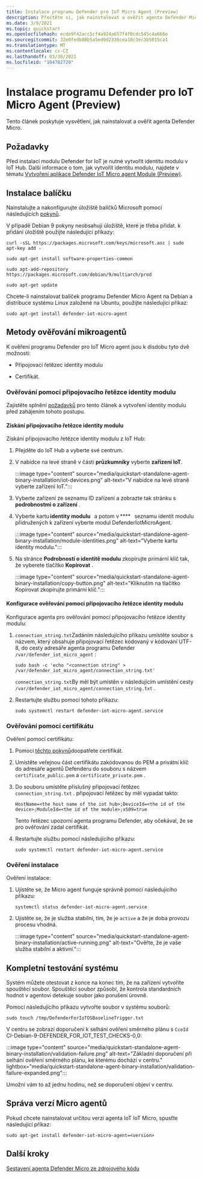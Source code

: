 ```yaml
---
title: Instalace programu Defender pro IoT Micro Agent (Preview)
description: Přečtěte si, jak nainstalovat a ověřit agenta Defender Micro.
ms.date: 3/9/2021
ms.topic: quickstart
ms.openlocfilehash: ecde9f42acc5cf4a924a657f4f0cdc545c4a668e
ms.sourcegitcommit: 32e0fedb80b5a5ed0d2336cea18c3ec3b5015ca1
ms.translationtype: MT
ms.contentlocale: cs-CZ
ms.lasthandoff: 03/30/2021
ms.locfileid: "104782720"
---
```

# <a name="install-defender-for-iot-micro-agent-preview"></a>Instalace programu Defender pro IoT Micro Agent (Preview)

Tento článek poskytuje vysvětlení, jak nainstalovat a ověřit agenta Defender Micro.

## <a name="prerequisites"></a>Požadavky

Před instalací modulu Defender for IoT je nutné vytvořit identitu modulu v IoT Hub. Další informace o tom, jak vytvořit identitu modulu, najdete v tématu [Vytvoření aplikace Defender IoT Micro agent Module (Preview)](quickstart-create-micro-agent-module-twin.md).

## <a name="install-the-package"></a>Instalace balíčku

Nainstalujte a nakonfigurujte úložiště balíčků Microsoft pomocí následujících [pokynů](/windows-server/administration/linux-package-repository-for-microsoft-software). 

V případě Debian 9 pokyny neobsahují úložiště, které je třeba přidat. k přidání úložiště použijte následující příkazy: 

```azurecli
curl -sSL https://packages.microsoft.com/keys/microsoft.asc | sudo apt-key add - 

sudo apt-get install software-properties-common

sudo apt-add-repository https://packages.microsoft.com/debian/9/multiarch/prod

sudo apt-get update
```

Chcete-li nainstalovat balíček programu Defender Micro Agent na Debian a distribuce systému Linux založené na Ubuntu, použijte následující příkaz:

```azurecli
sudo apt-get install defender-iot-micro-agent 
```

## <a name="micro-agent-authentication-methods"></a>Metody ověřování mikroagentů 

K ověření programu Defender pro IoT Micro agent jsou k disdobu tyto dvě možnosti: 

- Připojovací řetězec identity modulu 

- Certifikát.

### <a name="authenticate-using-a-module-identity-connection-string"></a>Ověřování pomocí připojovacího řetězce identity modulu

Zajistěte splnění [požadavků](#prerequisites) pro tento článek a vytvoření identity modulu před zahájením tohoto postupu. 

#### <a name="get-the-module-identity-connection-string"></a>Získání připojovacího řetězce identity modulu

Získání připojovacího řetězce identity modulu z IoT Hub: 

1. Přejděte do IoT Hub a vyberte své centrum.

1. V nabídce na levé straně v části **průzkumníky** vyberte **zařízení IoT**.

   :::image type="content" source="media/quickstart-standalone-agent-binary-installation/iot-devices.png" alt-text="V nabídce na levé straně vyberte zařízení IoT.":::

1. Vyberte zařízení ze seznamu ID zařízení a zobrazte tak stránku s **podrobnostmi o zařízení** .

1. Vyberte kartu **identity modulu**   a potom v ****   seznamu identit modulu přidružených k zařízení vyberte modul DefenderIotMicroAgent.

   :::image type="content" source="media/quickstart-standalone-agent-binary-installation/module-identities.png" alt-text="Vyberte kartu identity modulu.":::

1. Na stránce **Podrobnosti o identitě modulu** zkopírujte primární klíč tak, že vyberete tlačítko **Kopírovat** .

   :::image type="content" source="media/quickstart-standalone-agent-binary-installation/copy-button.png" alt-text="Kliknutím na tlačítko Kopírovat zkopírujte primární klíč.":::

#### <a name="configure-authentication-using-a-module-identity-connection-string"></a>Konfigurace ověřování pomocí připojovacího řetězce identity modulu

Konfigurace agenta pro ověřování pomocí připojovacího řetězce identity modulu:

1. `connection_string.txt`Zadáním následujícího příkazu umístěte soubor s názvem, který obsahuje připojovací řetězec kódovaný v kódování UTF-8, do cesty adresáře agenta programu Defender `/var/defender_iot_micro_agent` :

    ```azurecli
    sudo bash -c 'echo "<connection string" > /var/defender_iot_micro_agent/connection_string.txt' 
    ```

    `connection_string.txt`By měl být umístěn v následujícím umístění cesty `/var/defender_iot_micro_agent/connection_string.txt` .

1. Restartujte službu pomocí tohoto příkazu:  

    ```azurecli
    sudo systemctl restart defender-iot-micro-agent.service 
    ```

### <a name="authenticate-using-a-certificate"></a>Ověřování pomocí certifikátu

Ověření pomocí certifikátu:

1. Pomocí [těchto pokynů](../iot-hub/iot-hub-security-x509-get-started.md)doopatřete certifikát.

1. Umístěte veřejnou část certifikátu zakódovanou do PEM a privátní klíč do adresáře agentů Defenderu do souboru s názvem `certificate_public.pem` a `certificate_private.pem` . 

1. Do souboru umístěte příslušný připojovací řetězec `connection_string.txt` . připojovací řetězec by měl vypadat takto: 

    `HostName=<the host name of the iot hub>;DeviceId=<the id of the device>;ModuleId=<the id of the module>;x509=true` 

    Tento řetězec upozorní agenta programu Defender, aby očekával, že se pro ověřování zadal certifikát. 

1. Restartujte službu pomocí následujícího příkazu:  

    ```azurecli
    sudo systemctl restart defender-iot-micro-agent.service
    ```

### <a name="validate-your-installation"></a>Ověření instalace

Ověření instalace:

1. Ujistěte se, že Micro agent funguje správně pomocí následujícího příkazu:  

    ```azurecli
    systemctl status defender-iot-micro-agent.service
    ```
1. Ujistěte se, že je služba stabilní, tím, že je `active` a že je doba provozu procesu vhodná.

    :::image type="content" source="media/quickstart-standalone-agent-binary-installation/active-running.png" alt-text="Ověřte, že je vaše služba stabilní a aktivní.":::
 
## <a name="testing-the-system-end-to-end"></a>Kompletní testování systému 

Systém můžete otestovat z konce na konec tím, že na zařízení vytvoříte spouštěcí soubor. Spouštěcí soubor způsobí, že kontrola standardních hodnot v agentovi detekuje soubor jako porušení úrovně. 

Pomocí následujícího příkazu vytvořte soubor v systému souborů:

```azurecli
sudo touch /tmp/DefenderForIoTOSBaselineTrigger.txt 
```
V centru se zobrazí doporučení k selhání ověření směrného plánu s `CceId` CI-Debian-9-DEFENDER_FOR_IOT_TEST_CHECKS-0,0: 

:::image type="content" source="media/quickstart-standalone-agent-binary-installation/validation-failure.png" alt-text="Základní doporučení při selhání ověření směrného plánu, ke kterému dochází v centru." lightbox="media/quickstart-standalone-agent-binary-installation/validation-failure-expanded.png":::

Umožní vám to až jednu hodinu, než se doporučení objeví v centru. 

## <a name="micro-agent-versioning"></a>Správa verzí Micro agentů 

Pokud chcete nainstalovat určitou verzi agenta IoT IoT Micro, spusťte následující příkaz: 

```azurecli
sudo apt-get install defender-iot-micro-agent=<version>
```

## <a name="next-steps"></a>Další kroky

[Sestavení agenta Defender Micro ze zdrojového kódu](quickstart-building-the-defender-micro-agent-from-source.md)